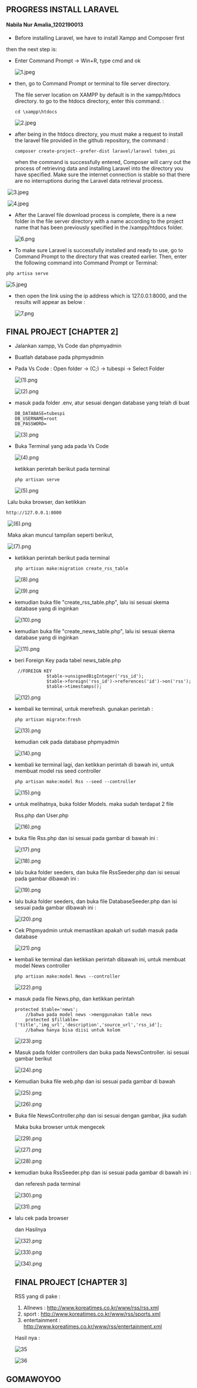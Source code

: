 ## PROGRESS INSTALL LARAVEL

#### Nabila Nur Amalia_1202190013

- Before installing Laravel, we have to install Xampp and Composer first

then the next step is:

- Enter Command Prompt -> Win+R, type cmd and ok

  ![1.jpeg](https://github.com/nabill13/Integratif--IT0202---1202190013-/blob/main/1.jpeg?raw=true)

- then, go to Command Prompt or terminal to file server directory. 

  The file server location on XAMPP by default is in the xampp/htdocs directory. to go to the htdocs directory, enter this command. :

  ```
  cd \xampp\htdocs
  ```

   ![2.jpeg](https://github.com/nabill13/Integratif--IT0202---1202190013-/blob/main/2.jpeg?raw=true)

- after being in the htdocs directory, you must make a request to install the laravel file provided in the github repository, the command :

  ```
  composer create-project--prefer-dist laravel/laravel tubes_pi
  ```

  when the command is successfully entered, Composer will carry out the process of retrieving data and installing Laravel into the directory you have specified. Make sure the internet connection is stable so that there are no interruptions during the Laravel data retrieval process.

​		![3.jpeg](https://github.com/nabill13/Integratif--IT0202---1202190013-/blob/main/3.jpeg?raw=true)

​		![4.jpeg](https://github.com/nabill13/Integratif--IT0202---1202190013-/blob/main/4.jpeg?raw=true)

- After the Laravel file download process is complete, there is a new folder in the file server directory with a name according to the project name that has been previously specified in the /xampp/htdocs folder.

  ![6.png](https://github.com/nabill13/Integratif--IT0202---1202190013-/blob/main/6.png?raw=true)

  

- To make sure Laravel is successfully installed and ready to use, go to Command Prompt to the directory that was created earlier. Then, enter the following command into Command Prompt or Terminal:

```
php artisa serve
```

![5.jpeg](https://github.com/nabill13/Integratif--IT0202---1202190013-/blob/main/5.jpeg?raw=true)

- then open the link using the ip address which is 127.0.0.1:8000, and the results will appear as below :

  ![7.png](https://github.com/nabill13/Integratif--IT0202---1202190013-/blob/main/7.png?raw=true)

## FINAL PROJECT [CHAPTER 2]

- Jalankan xampp, Vs Code dan phpmyadmin

- Buatlah database pada phpmyadmin

- Pada Vs Code : Open folder -> (C;) -> tubespi -> Select Folder

  ![(1).png](https://github.com/nabill13/Integratif--IT0202---1202190013-/blob/main/(1).png?raw=true)

  ![(2).png](https://github.com/nabill13/Integratif--IT0202---1202190013-/blob/main/(2).png?raw=true)

- masuk pada folder .env, atur sesuai dengan database yang telah di buat

  ```
  DB_DATABASE=tubespi
  DB_USERNAME=root
  DB_PASSWORD=
  ```

  ![(3).png](https://github.com/nabill13/Integratif--IT0202---1202190013-/blob/main/(3).png?raw=true)

- Buka Terminal yang ada pada Vs Code

   ![(4).png](https://github.com/nabill13/Integratif--IT0202---1202190013-/blob/main/(4).png?raw=true)

  ketikkan perintah berikut pada terminal

  ```
  php artisan serve
  ```

  ![(5).png](https://github.com/nabill13/Integratif--IT0202---1202190013-/blob/main/(5).png?raw=true)

​		Lalu buka browser, dan ketikkan 	

```
http://127.0.0.1:8000
```

​		![(6).png](https://github.com/nabill13/Integratif--IT0202---1202190013-/blob/main/(6).png?raw=true)

​		Maka akan muncul tampilan seperti berikut,

​		![(7).png](https://github.com/nabill13/Integratif--IT0202---1202190013-/blob/main/(7).png?raw=true)

- ketikkan perintah berikut pada terminal

  ```
  php artisan make:migration create_rss_table
  ```

  ![(8).png](https://github.com/nabill13/Integratif--IT0202---1202190013-/blob/main/(8).png?raw=true)

  ![(9).png](https://github.com/nabill13/Integratif--IT0202---1202190013-/blob/main/(9).png?raw=true)

- kemudian buka file "create_rss_table.php", lalu isi sesuai skema database yang di inginkan 

  ![(10).png](https://github.com/nabill13/Integratif--IT0202---1202190013-/blob/main/(10).png?raw=true)

- kemudian buka file "create_news_table.php", lalu isi sesuai skema database yang di inginkan 

  ![(11).png](https://github.com/nabill13/Integratif--IT0202---1202190013-/blob/main/(11).png?raw=true)

- beri Foreign Key pada tabel news_table.php

  ```
   //FOREIGN KEY
              $table->unsignedBigInteger('rss_id');
              $table->foreign('rss_id')->references('id')->on('rss');
              $table->timestamps();
  ```

  ![(12).png](https://github.com/nabill13/Integratif--IT0202---1202190013-/blob/main/(12).png?raw=true)

- kembali ke terminal, untuk merefresh. gunakan perintah :

  ```
  php artisan migrate:fresh
  ```

  ![(13).png](https://github.com/nabill13/Integratif--IT0202---1202190013-/blob/main/(13).png?raw=true)

  kemudian cek pada database phpmyadmin

  ![(14).png](https://github.com/nabill13/Integratif--IT0202---1202190013-/blob/main/(14).png?raw=true)

- kembali ke terminal lagi, dan ketikkan perintah di bawah ini, untuk membuat model rss seed controller

  ```
  php artisan make:model Rss --seed --controller
  ```

  ![(15).png](https://github.com/nabill13/Integratif--IT0202---1202190013-/blob/main/(15).png?raw=true)

- untuk melihatnya, buka folder Models. maka sudah terdapat 2 file 

  Rss.php dan User.php

  ![(16).png](https://github.com/nabill13/Integratif--IT0202---1202190013-/blob/main/(16).png?raw=true)

- buka file Rss.php dan isi sesuai pada gambar di bawah ini :

  ![(17).png](https://github.com/nabill13/Integratif--IT0202---1202190013-/blob/main/(17).png?raw=true)

  ![(18).png](https://github.com/nabill13/Integratif--IT0202---1202190013-/blob/main/(18).png?raw=true)

- lalu buka folder seeders, dan buka file RssSeeder.php dan isi sesuai pada gambar dibawah ini :

  ![(19).png](https://github.com/nabill13/Integratif--IT0202---1202190013-/blob/main/(19).png?raw=true)

- lalu buka folder seeders, dan buka file DatabaseSeeder.php dan isi sesuai pada gambar dibawah ini :

  ![(20).png](https://github.com/nabill13/Integratif--IT0202---1202190013-/blob/main/(20).png?raw=true)

- Cek Phpmyadmin untuk memastikan apakah url sudah masuk pada database

  ![(21).png](https://github.com/nabill13/Integratif--IT0202---1202190013-/blob/main/(21).png?raw=true)

- kembali ke terminal dan ketikkan perintah dibawah ini, untuk membuat model News controller

  ```
  php artisan make:model News --controller
  ```

  ![(22).png](https://github.com/nabill13/Integratif--IT0202---1202190013-/blob/main/(22).png?raw=true)

- masuk pada file News.php, dan ketikkan perintah 

  ```
  protected $table='news';
      //bahwa pada model news ->menggunakan table news
      protected $fillable=['title','img_url','description','source_url','rss_id'];
      //bahwa hanya bisa diisi untuk kolom
  ```

  ![(23).png](https://github.com/nabill13/Integratif--IT0202---1202190013-/blob/main/(23).png?raw=true)

- Masuk pada folder controllers dan buka pada NewsController. isi sesuai gambar berikut

  ![(24).png](https://github.com/nabill13/Integratif--IT0202---1202190013-/blob/main/(24).png?raw=true)

- Kemudian buka file web.php dan isi sesuai pada gambar di bawah

  ![(25).png](https://github.com/nabill13/Integratif--IT0202---1202190013-/blob/main/(25).png?raw=true)

  ![(26).png](https://github.com/nabill13/Integratif--IT0202---1202190013-/blob/main/(26).png?raw=true)

- Buka file NewsController.php dan isi sesuai dengan gambar, jika sudah 

  Maka buka browser untuk mengecek

  ![(29).png](https://github.com/nabill13/Integratif--IT0202---1202190013-/blob/main/(29).png?raw=true)

  ![(27).png](https://github.com/nabill13/Integratif--IT0202---1202190013-/blob/main/(27).png?raw=true)

  ![(28).png](https://github.com/nabill13/Integratif--IT0202---1202190013-/blob/main/(28).png?raw=true)

- kemudian buka RssSeeder.php dan isi sesuai pada gambar di bawah ini :

  dan referesh pada terminal 

  ![(30).png](https://github.com/nabill13/Integratif--IT0202---1202190013-/blob/main/(30).png?raw=true)

  ![(31).png](https://github.com/nabill13/Integratif--IT0202---1202190013-/blob/main/(31).png?raw=true)

- lalu cek pada browser 

  dan Hasilnya

  ![(32).png](https://github.com/nabill13/Integratif--IT0202---1202190013-/blob/main/(32).png?raw=true)

  ![(33).png](https://github.com/nabill13/Integratif--IT0202---1202190013-/blob/main/(33).png?raw=true)

  ![(34).png](https://github.com/nabill13/Integratif--IT0202---1202190013-/blob/main/(34).png?raw=true)
  
  ## FINAL PROJECT [CHAPTER 3]
  
  RSS yang di pake : 
  1. Allnews : http://www.koreatimes.co.kr/www/rss/rss.xml
  2. sport : http://www.koreatimes.co.kr/www/rss/sports.xml
  3. entertainment : http://www.koreatimes.co.kr/www/rss/entertainment.xml
  
  Hasil nya :

  ![35](https://user-images.githubusercontent.com/92932656/178118463-babca233-b074-4747-ad55-093b8a343288.PNG)
  
  ![36](https://user-images.githubusercontent.com/92932656/178118469-a3ad7784-6513-4d98-97ee-bcb1d0a64cd0.PNG)


## GOMAWOYOO

